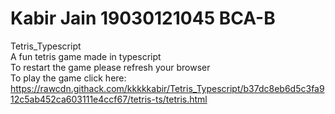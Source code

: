 # Kabir Jain 19030121045 BCA-B
Tetris_Typescript <br>
A fun tetris game made in typescript <br>
To restart the game please refresh your browser <br>
To play the game click here: https://rawcdn.githack.com/kkkkkabir/Tetris_Typescript/b37dc8eb6d5c3fa912c5ab452ca603111e4ccf67/tetris-ts/tetris.html
